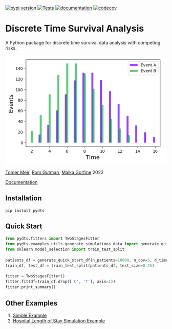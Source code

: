 [![pypi version](https://img.shields.io/pypi/v/pydts)](https://pypi.org/project/pydts/)
[![Tests](https://github.com/tomer1812/pydts/workflows/Tests/badge.svg)](https://github.com/tomer1812/pydts/actions?workflow=Tests)
[![documentation](https://img.shields.io/badge/docs-mkdocs%20material-blue.svg?style=flat)](https://tomer1812.github.io/pydts)
[![codecov](https://codecov.io/gh/tomer1812/pydts/branch/main/graph/badge.svg)](https://codecov.io/gh/tomer1812/pydts)
# Discrete Time Survival Analysis  
A Python package for discrete time survival data analysis with competing risks.

![PyDTS](docs/icon.png)  

[Tomer Meir](https://tomer1812.github.io/), [Rom Gutman](https://github.com/RomGutman), [Malka Gorfine](https://www.tau.ac.il/~gorfinem/) 2022

[Documentation](https://tomer1812.github.io/pydts/)  

## Installation
```console
pip install pydts
```

## Quick Start

```python
from pydts.fitters import TwoStagesFitter
from pydts.examples_utils.generate_simulations_data import generate_quick_start_df
from sklearn.model_selection import train_test_split

patients_df = generate_quick_start_df(n_patients=10000, n_cov=5, d_times=30, j_events=2, pid_col='pid', seed=0)
train_df, test_df = train_test_split(patients_df, test_size=0.25)

fitter = TwoStagesFitter()
fitter.fit(df=train_df.drop(['C', 'T'], axis=1))
fitter.print_summary()

```

## Other Examples
1. [Simple Example](https://tomer1812.github.io/pydts/Simple%20Simulation/)
2. [Hospital Length of Stay Simulation Example](https://tomer1812.github.io/pydts/SimulatedDataset/)
